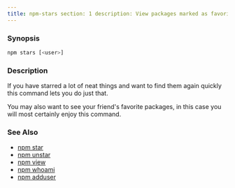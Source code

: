 ```yaml
---
title: npm-stars section: 1 description: View packages marked as favorites
---
```


### Synopsis

```bash
npm stars [<user>]
```

### Description

If you have starred a lot of neat things and want to find them again quickly this command lets you do just that.

You may also want to see your friend's favorite packages, in this case you will most certainly enjoy this command.

### See Also

* [npm star](/commands/npm-star)
* [npm unstar](/commands/npm-unstar)
* [npm view](/commands/npm-view)
* [npm whoami](/commands/npm-whoami)
* [npm adduser](/commands/npm-adduser)
